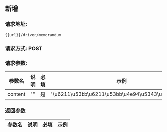## 新增
### 请求地址:
```
{{url}}/driver/memorandum
```
### 请求方式: POST  
### 请求参数:  

|参数名|说明|必填|示例|  
 |---|---|---|---|  
|content|""|是|"\u6211\u53bb\u6211\u53bb\u4e94\u5343\u4e07\u8bf7"|  
### 返回参数  

|参数名|说明|必填|示例|  
 |---|---|---|---|  
